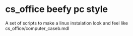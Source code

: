 # cs_office beefy pc style
A set of scripts to make a linux instalation look and feel like cs_office/computer_caseb.mdl
